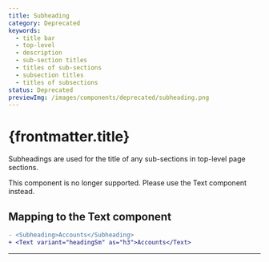 ```yaml
---
title: Subheading
category: Deprecated
keywords:
  - title bar
  - top-level
  - description
  - sub-section titles
  - titles of sub-sections
  - subsection titles
  - titles of subsections
status: Deprecated
previewImg: /images/components/deprecated/subheading.png
---
```


# {frontmatter.title}

<Lede>

Subheadings are used for the title of any sub-sections in top-level page sections.

</Lede>

<StatusBanner status={frontmatter.status}>
  This component is no longer supported. Please use the Text component instead.
</StatusBanner>

<Examples />

<Props componentName={frontmatter.title} />

## Mapping to the Text component

```diff
- <Subheading>Accounts</Subheading>
+ <Text variant="headingSm" as="h3">Accounts</Text>
```

---
